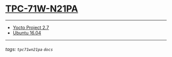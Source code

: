 # [TPC-71W-N21PA](https://advantechralph.github.io/documents/tpc71wn21pa/)
---

- [Yocto Project 2.7](https://github.com/Advantech-IIoT/documents/blob/master/tpc71wn21pa/tpc71wn21pa-yocto2.7.md)
- [Ubuntu 16.04](https://github.com/Advantech-IIoT/documents/blob/master/tpc71wn21pa/tpc71wn21pa-ubuntu16.04.md)

---
###### tags: `tpc71wn21pa` `docs`
